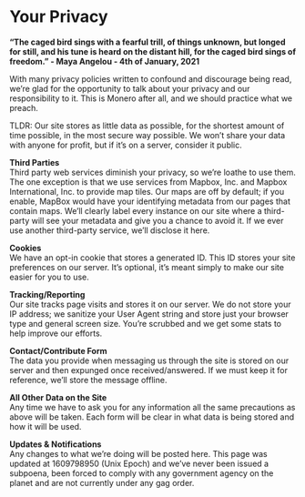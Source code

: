 # Your Privacy

**“The caged bird sings with a fearful trill, of things unknown, but longed for still, and his tune is heard on the distant hill, for the caged bird sings of freedom.” - Maya Angelou - 4th of January, 2021**

With many privacy policies written to confound and discourage being read, we’re glad for the opportunity to talk about your privacy and our responsibility to it. This is Monero after all, and we should practice what we preach.

TLDR: Our site stores as little data as possible, for the shortest amount of time possible, in the most secure way possible. We won’t share your data with anyone for profit, but if it’s on a server, consider it public.

**Third Parties**  
Third party web services diminish your privacy, so we’re loathe to use them. The one exception is that we use services from Mapbox, Inc. and Mapbox International, Inc. to provide map tiles. Our maps are off by default; if you enable, MapBox would have your identifying metadata from our pages that contain maps. We’ll clearly label every instance on our site where a third-party will see your metadata and give you a chance to avoid it. If we ever use another third-party service, we’ll disclose it here.

**Cookies**  
We have an opt-in cookie that stores a generated ID. This ID stores your site preferences on our server. It’s optional, it’s meant simply to make our site easier for you to use.

**Tracking/Reporting**  
Our site tracks page visits and stores it on our server. We do not store your IP address; we sanitize your User Agent string and store just your browser type and general screen size. You’re scrubbed and we get some stats to help improve our efforts.

**Contact/Contribute Form**  
The data you provide when messaging us through the site is stored on our server and then expunged once received/answered. If we must keep it for reference, we’ll store the message offline.

**All Other Data on the Site**  
Any time we have to ask you for any information all the same precautions as above will be taken. Each form will be clear in what data is being stored and how it will be used.

**Updates & Notifications**  
Any changes to what we’re doing will be posted here. This page was updated at 1609798950 (Unix Epoch) and we’ve never been issued a subpoena, been forced to comply with any government agency on the planet and are not currently under any gag order.